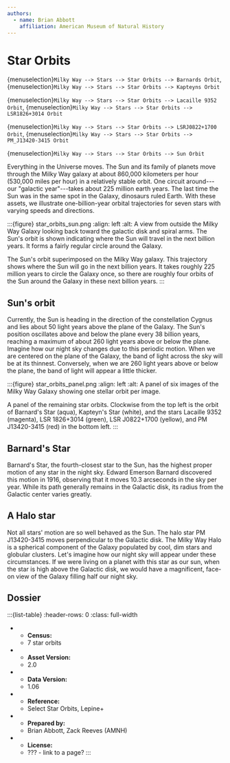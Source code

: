 ```yaml
---
authors:
  - name: Brian Abbott
    affiliation: American Museum of Natural History
---
```



# Star Orbits


{menuselection}`Milky Way --> Stars --> Star Orbits --> Barnards Orbit`, {menuselection}`Milky Way --> Stars --> Star Orbits --> Kapteyns Orbit`

{menuselection}`Milky Way --> Stars --> Star Orbits --> Lacaille 9352 Orbit`, {menuselection}`Milky Way --> Stars --> Star Orbits --> LSR1826+3014 Orbit`

{menuselection}`Milky Way --> Stars --> Star Orbits --> LSRJ0822+1700 Orbit`, {menuselection}`Milky Way --> Stars --> Star Orbits --> PM_J13420-3415 Orbit`

{menuselection}`Milky Way --> Stars --> Star Orbits --> Sun Orbit`



Everything in the Universe moves. The Sun and its family of planets move through the Milky Way galaxy at about 860,000 kilometers per hour (530,000 miles per hour) in a relatively stable orbit. One circuit around---our "galactic year"---takes about 225 million earth years. The last time the Sun was in the same spot in the Galaxy, dinosaurs ruled Earth. With these assets, we illustrate one-billion-year orbital trajectories for seven stars with varying speeds and directions.



:::{figure} star_orbits_sun.png
:align: left
:alt: A view from outside the Milky Way Galaxy looking back toward the galactic disk and spiral arms. The Sun's orbit is shown indicating where the Sun will travel in the next billion years. It forms a fairly regular circle around the Galaxy.

The Sun's orbit superimposed on the Milky Way galaxy. This trajectory shows where the Sun will go in the next billion years. It takes roughly 225 million years to circle the Galaxy once, so there are roughly four orbits of the Sun around the Galaxy in these next billion years.
:::



## Sun's orbit

Currently, the Sun is heading in the direction of the constellation Cygnus and lies about 50 light years above the plane of the Galaxy. The Sun's position oscillates above and below the plane every 38 billion years, reaching a maximum of about 260 light years above or below the plane. Imagine how our night sky changes due to this periodic motion. When we are centered on the plane of the Galaxy, the band of light across the sky will be at its thinnest. Conversely, when we are 260 light years above or below the plane, the band of light will appear a little thicker.



:::{figure} star_orbits_panel.png
:align: left
:alt: A panel of six images of the Milky Way Galaxy showing one stellar orbit per image.

A panel of the remaining star orbits. Clockwise from the top left is the orbit of Barnard's Star (aqua), Kapteyn's Star (white), and the stars Lacaille 9352 (magenta), LSR 1826+3014 (green), LSR J0822+1700 (yellow), and PM J13420-3415 (red) in the bottom left.
:::



## Barnard's Star

Barnard's Star, the fourth-closest star to the Sun, has the highest proper motion of any star in the night sky. Edward Emerson Barnard discovered this motion in 1916, observing that it moves 10.3 arcseconds in the sky per year. While its path generally remains in the Galactic disk, its radius from the Galactic center varies greatly.



## A Halo star

Not all stars' motion are so well behaved as the Sun. The halo star PM J13420-3415 moves perpendicular to the Galactic disk. The Milky Way Halo is a spherical component of the Galaxy populated by cool, dim stars and globular clusters. Let's imagine how our night sky will appear under these circumstances. If we were living on a planet with this star as our sun, when the star is high above the Galactic disk, we would have a magnificent, face-on view of the Galaxy filling half our night sky.




## Dossier
:::{list-table}
:header-rows: 0
:class: full-width

* - **Census:**
  - 7 star orbits
* - **Asset Version:**
  - 2.0
* - **Data Version:**
  - 1.06
* - **Reference:**
  - Select Star Orbits, Lepine+
* - **Prepared by:**
  - Brian Abbott, Zack Reeves (AMNH)
* - **License:**
  - ??? - link to a page?
:::